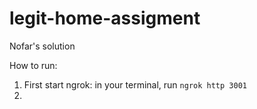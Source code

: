 # legit-home-assigment

Nofar's solution

How to run:

1. First start ngrok: in your terminal, run `ngrok http 3001`
2. 
